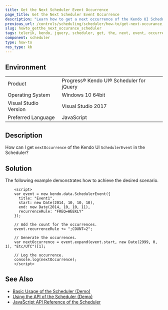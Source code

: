```yaml
---
title: Get the Next Scheduler Event Occurrence
page_title: Get the Next Scheduler Event Occurrence
description: "Learn how to get a next occurrence of the Kendo UI SchedulerEvent in the Kendo UI for jQuery Scheduler."
previous_url: /controls/scheduling/scheduler/how-to/get-next-occurance, /controls/scheduling/scheduler/how-to/get-next-occurrence, /controls/scheduling/scheduler/how-to/various/get-next-occurrence
slug: howto_getthe_next_occurance_scheduler
tags: telerik, kendo, jquery, scheduler, get, the, next, event, occurrence 
component: scheduler
type: how-to
res_type: kb
---
```


## Environment

<table>
 <tr>
  <td>Product</td>
  <td>Progress® Kendo UI® Scheduler for jQuery</td>
 </tr>
 <tr>
  <td>Operating System</td>
  <td>Windows 10 64bit</td>
 </tr>
 <tr>
  <td>Visual Studio Version</td>
  <td>Visual Studio 2017</td>
 </tr>
 <tr>
  <td>Preferred Language</td>
  <td>JavaScript</td>
 </tr>
</table>

## Description

How can I get `nextOccurrence` of the Kendo UI `SchedulerEvent` in the Scheduler?

## Solution

The following example demonstrates how to achieve the desired scenario.

```dojo
    <script>
    var event = new kendo.data.SchedulerEvent({
      title: "Event1",
      start: new Date(2014, 10, 10, 10),
      end: new Date(2014, 10, 10, 11),
      recurrenceRule: "FREQ=WEEKLY"
    });

    // Add the count for the occurrences.
    event.recurrenceRule += ";COUNT=2";

    // Generate the occurrences.
    var nextOccurrence = event.expand(event.start, new Date(2999, 0, 1), "Etc/UTC")[1];

    // Log the occurrence.
    console.log(nextOccurrence);
    </script>
```

## See Also

* [Basic Usage of the Scheduler (Demo)](https://demos.telerik.com/kendo-ui/scheduler/index)
* [Using the API of the Scheduler (Demo)](https://demos.telerik.com/kendo-ui/scheduler/api)
* [JavaScript API Reference of the Scheduler](/api/javascript/ui/scheduler)
